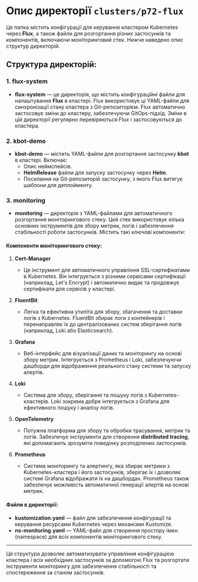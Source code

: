 # Опис директорії `clusters/p72-flux`

Ця папка містить конфігурації для керування кластером Kubernetes через **Flux**, а також файли для розгортання різних застосунків та компонентів, включаючи моніторинговий стек. Нижче наведено опис структур директорій.

## Структура директорій:

### 1. **flux-system**
- **flux-system** — це директорія, що містить конфігураційні файли для налаштування **Flux** в кластері. Flux використовує ці YAML-файли для синхронізації стану кластера з Git-репозиторієм. Flux автоматично застосовує зміни до кластеру, забезпечуючи GitOps-підхід. Зміни в цій директорії регулярно перевіряються Flux і застосовуються до кластера.

### 2. **kbot-demo**
- **kbot-demo** — містить YAML-файли для розгортання застосунку **kbot** в кластері. Включає:
  - Опис неймспейсів.
  - **HelmRelease** файли для запуску застосунку через **Helm**.
  - Посилання на Git-репозиторій застосунку, з якого Flux витягує шаблони для деплойменту.

### 3. **monitoring**
- **monitoring** — директорія з YAML-файлами для автоматичного розгортання моніторингового стеку. Цей стек використовує кілька основних інструментів для збору метрик, логів і забезпечення стабільності роботи застосунків. Містить такі ключові компоненти:

#### Компоненти моніторингового стеку:
  
  1. **Cert-Manager**
     - Це інструмент для автоматичного управління SSL-сертифікатами в Kubernetes. Він інтегрується з різними сервісами сертифікації (наприклад, Let's Encrypt) і автоматично видає та продовжує сертифікати для сервісів у кластері.

  2. **FluentBit**
     - Легка та ефективна утиліта для збору, збагачення та доставки логів з Kubernetes. FluentBit збирає логи з контейнерів і перенаправляє їх до централізованих систем зберігання логів (наприклад, Loki або Elasticsearch).
  
  3. **Grafana**
     - Веб-інтерфейс для візуалізації даних та моніторингу на основі збору метрик. Інтегрується з Prometheus і Loki, забезпечуючи дашборди для відображення реального стану системи та запуску алертів.
  
  4. **Loki**
     - Система для збору, зберігання та пошуку логів з Kubernetes-кластерів. Loki зокрема добре інтегрується з Grafana для ефективного пошуку і аналізу логів.
  
  5. **OpenTelemetry**
     - Потужна платформа для збору та обробки трасування, метрик та логів. Забезпечує інструменти для створення **distributed tracing**, які допомагають зрозуміти поведінку розподілених застосунків.
  
  6. **Prometheus**
     - Система моніторингу та алертингу, яка збирає метрики з Kubernetes-кластера і його застосунків, зберігає їх і дозволяє системі Grafana відображати їх на дашбордах. Prometheus також забезпечує можливість автоматичної генерації алертів на основі метрик.

#### Файли в директорії:

- **kustomization.yaml** — файл для забезпечення конфігурації та керування ресурсами Kubernetes через механізми Kustomize.
- **ns-monitoring.yaml** — YAML-файл для створення простору імен (namespace) для всіх компонентів моніторингового стеку.

---

Ця структура дозволяє автоматизувати управління конфігурацією кластера і всіх необхідних застосунків за допомогою Flux та розгортати інструменти моніторингу для забезпечення стабільності та спостереження за станом застосунків.